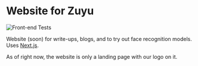 # Website for Zuyu
![Front-end Tests](https://github.com/Zuyu-AI/zuyu-web/actions/workflows/cypress.yml/badge.svg)

Website (soon) for write-ups, blogs, and to try out face recognition models. Uses [Next.js](https://nextjs.org).

As of right now, the website is only a landing page with our logo on it.
